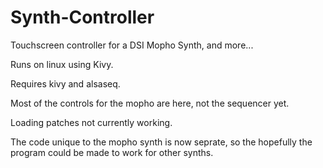 # Synth-Controller
Touchscreen controller for a DSI Mopho Synth, and more...

Runs on linux using Kivy.

Requires kivy and alsaseq.

Most of the controls for the mopho are here, not the sequencer yet.

Loading patches not currently working.

The code unique to the mopho synth is now seprate, so the hopefully 
the program could be made to work for other synths.
 
